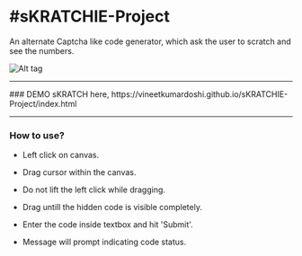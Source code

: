 #sKRATCHIE-Project
=================

An alternate Captcha like code generator, which ask the user to scratch and see the numbers.

![Alt tag](https://raw.githubusercontent.com/vineetkumardoshi/sKRATCHIE-Project/master/screenshot.png)
<hr>
### DEMO
sKRATCH here, https://vineetkumardoshi.github.io/sKRATCHIE-Project/index.html

<hr>

### How to use?
 * Left click on canvas.

 * Drag cursor within the canvas.

 * Do not lift the left click while dragging.

 * Drag untill the hidden code is visible completely.
 
 * Enter the code inside textbox and hit 'Submit'.
 
 * Message will prompt indicating code status. 
 
